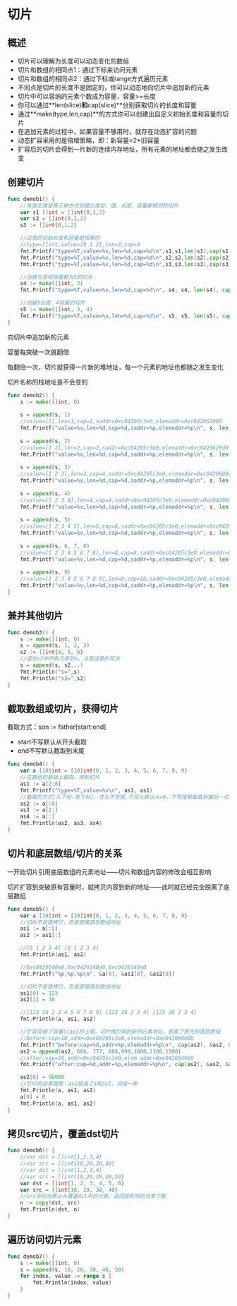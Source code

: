 # 切片

## 概述

- 切片可以理解为长度可以动态变化的数组
- 切片和数组的相同点1：通过下标来访问元素
- 切片和数组的相同点2：通过下标或range方式遍历元素
- 不同点是切片的长度不是固定的，你可以动态地向切片中追加新的元素
- 切片中可以容纳的元素个数成为容量，容量>=长度
- 你可以通过**len(slice)**和**cap(slice)**分别获取切片的长度和容量
- 通过**make(type,len,cap)**的方式你可以创建出自定义初始长度和容量的切片
- 在追加元素的过程中，如果容量不够用时，就存在动态扩容的问题
- 动态扩容采用的是倍增策略，即：新容量=2*旧容量
- 扩容后的切片会得到一片新的连续内存地址，所有元素的地址都会随之发生改变

## 创建切片

```go
func demob1() {
    //有类无类冒等三种方式创建出类型、值、长度、容量都相同的切片
    var s1 []int = []int{0,1,2}
    var s2 = []int{0,1,2}
    s3 := []int{0,1,2}

    //这里的初始长度和容量是相等的
    //type=[]int,value=[0 1 2],len=3,cap=3
    fmt.Printf("type=%T,value=%v,len=%d,cap=%d\n",s1,s1,len(s1),cap(s1))
    fmt.Printf("type=%T,value=%v,len=%d,cap=%d\n",s2,s2,len(s2),cap(s2))
    fmt.Printf("type=%T,value=%v,len=%d,cap=%d\n",s3,s3,len(s3),cap(s3))

    //创建长度和容量都为3的切片
    s4 := make([]int, 3)
    fmt.Printf("type=%T,value=%v,len=%d,cap=%d\n", s4, s4, len(s4), cap(s4))

    //创建3长度、4容量的切片
    s5 := make([]int, 3, 4)
    fmt.Printf("type=%T,value=%v,len=%d,cap=%d\n", s5, s5, len(s5), cap(s5))
}
```

向切片中追加新的元素

容量每突破一次就翻倍

每翻倍一次，切片就获得一片新的堆地址，每一个元素的地址也都随之发生变化

切片名称的栈地址是不会变的

```go
func demob2() {
    s := make([]int, 0)
    
    s = append(s, 1)
    //value=[1],len=1,cap=1,saddr=0xc04205c3e0,elemaddr=0xc042062080
    fmt.Printf("value=%v,len=%d,cap=%d,saddr=%p,elemaddr=%p\n", s, len(s), cap(s),&s,&s[0])
    
    s = append(s, 2)
    //value=[1 2],len=2,cap=2,saddr=0xc04205c3e0,elemaddr=0xc0420620d0
    fmt.Printf("value=%v,len=%d,cap=%d,saddr=%p,elemaddr=%p\n", s, len(s), cap(s),&s,&s[0])
    
    s = append(s, 3)
    //value=[1 2 3],len=3,cap=4,saddr=0xc04205c3e0,elemaddr=0xc0420600e0
    fmt.Printf("value=%v,len=%d,cap=%d,saddr=%p,elemaddr=%p\n", s, len(s), cap(s),&s,&s[0])
    
    s = append(s, 4)
    //value=[1 2 3 4],len=4,cap=4,saddr=0xc04205c3e0,elemaddr=0xc0420600e0
    fmt.Printf("value=%v,len=%d,cap=%d,saddr=%p,elemaddr=%p\n", s, len(s), cap(s),&s,&s[0])
    
    s = append(s, 5)
    //value=[1 2 3 4 5],len=5,cap=8,saddr=0xc04205c3e0,elemaddr=0xc042088100
    fmt.Printf("value=%v,len=%d,cap=%d,saddr=%p,elemaddr=%p\n", s, len(s), cap(s),&s,&s[0])
    
    s = append(s, 6, 7, 8)
    //value=[1 2 3 4 5 6 7 8],len=8,cap=8,saddr=0xc04205c3e0,elemaddr=0xc042088100
    fmt.Printf("value=%v,len=%d,cap=%d,saddr=%p,elemaddr=%p\n", s, len(s), cap(s),&s,&s[0])
    
    s = append(s, 9)
    //value=[1 2 3 4 5 6 7 8 9],len=9,cap=16,saddr=0xc04205c3e0,elemaddr=0xc042092080
    fmt.Printf("value=%v,len=%d,cap=%d,saddr=%p,elemaddr=%p\n", s, len(s), cap(s),&s,&s[0])
}
```

## 兼并其他切片

```go
func demob3() {
    s := make([]int, 0)
    s = append(s, 1, 2, 3)
    s2 := []int{4, 5, 6}
    //追加s2中所有元素到s，注意这里的写法
    s = append(s, s2...)
    fmt.Println("s=",s)
    fmt.Println("s2=",s2)
}
```

## 截取数组或切片，获得切片

截取方式：son := father[start:end]

- start不写默认从开头截取
- end不写默认截取到末尾

```go
func demob4() {
    var a [10]int = [10]int{0, 1, 2, 3, 4, 5, 6, 7, 8, 9}
    //在数组的基础上截取，得到切片
    as1 := a[2:8]
    fmt.Printf("type=%T,value=%v\n", as1, as1)
    //截取的方式[头下标:尾下标]，含头不含尾,不写头默认头=0，不写尾默截取到最后一位
    as2 := a[:8]
    as3 := a[2:]
    as4 := a[:]
    fmt.Println(as2, as3, as4)
}
```

## 切片和底层数组/切片的关系

一开始切片引用底层数组的元素地址——切片和数组内容的修改会相互影响

切片扩容到突破原有容量时，就拷贝内容到新的地址——此时就已经完全脱离了底层数组

```go
func demob5() {
    var a [10]int = [10]int{0, 1, 2, 3, 4, 5, 6, 7, 8, 9}
    //切片不是值拷贝，而是直接底层数组地址
    as1 := a[:5]
    as2 := as1[:]

    //[0 1 2 3 4] [0 1 2 3 4]
    fmt.Println(as1, as2)

    //0xc0420140a0,0xc0420140a0,0xc0420140a0
    fmt.Printf("%p,%p,%p\n", &a[0], &as1[0], &as2[0])

    //切片不是值拷贝，而是直接底层数组地址
    as1[0] = 123
    as2[1] = 38

    //[123 38 2 3 4 5 6 7 8 9] [123 38 2 3 4] [123 38 2 3 4]
    fmt.Println(a, as1, as2)

    //扩容突破了容量(cap)的上限，切片拷贝得到新的元素地址，脱离了原先的底层数组
    //before:cap=10,addr=0xc04205c3e0,elemaddr=0xc042090000
    fmt.Printf("before:cap=%d,addr=%p,elemaddr=%p\n", cap(as2), &as2, &as2[0])
    as2 = append(as2, 666, 777, 888,999,1000,1100,1100)
    //after:cap=20,addr=0xc04205c3e0,elem addr=0xc042094000
    fmt.Printf("after:cap=%d,addr=%p,elemaddr=%p\n", cap(as2), &as2, &as2[0])

    as2[0] = 90000
    //打印的结果就是：as2脱离了a和as1，自成一家
    fmt.Println(a, as1, as2)
    a[0] = 0
    fmt.Println(a, as1, as2)
}
```

## 拷贝src切片，覆盖dst切片

```go
func demob6() {
    //var dst = []int{1,2,3,4}
    //var src = []int{10,20,30,40}
    //var dst = []int{1,2,3,4}
    //var src = []int{10,20,30,40,50}
    var dst = []int{1, 2, 3, 4, 5, 6}
    var src = []int{10, 20, 30, 40}
    //src中的元素从头覆盖dst中的元素，返回受影响的元素个数
    n := copy(dst, src)
    fmt.Println(dst, n)
}
```

## 遍历访问切片元素

```go
func demob7() {
    s := make([]int, 0)
    s = append(s, 10, 20, 30, 40, 50)
    for index, value := range s {
        fmt.Println(index, value)
    }
}
```

